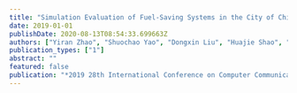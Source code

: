 ```yaml
---
title: "Simulation Evaluation of Fuel-Saving Systems in the City of Chicago"
date: 2019-01-01
publishDate: 2020-08-13T08:54:33.699663Z
authors: ["Yiran Zhao", "Shuochao Yao", "Dongxin Liu", "Huajie Shao", "Shengzhong Liu", "Tarek Abdelzaher"]
publication_types: ["1"]
abstract: ""
featured: false
publication: "*2019 28th International Conference on Computer Communication and Networks (ICCCN)*"
---
```


